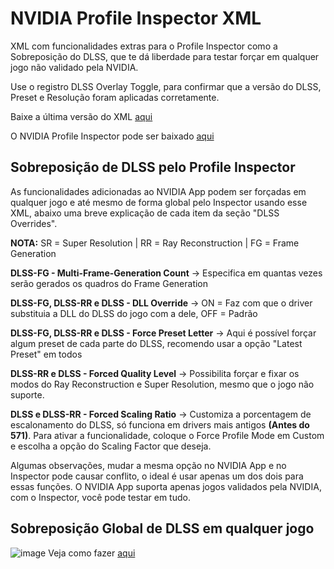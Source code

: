 # NVIDIA Profile Inspector XML

XML com funcionalidades extras para o Profile Inspector como a Sobreposição do DLSS, que te dá liberdade para testar forçar em qualquer jogo não validado pela NVIDIA.

Use o registro DLSS Overlay Toggle, para confirmar que a versão do DLSS, Preset e Resolução foram aplicadas corretamente.

Baixe a última versão do XML [aqui](https://github.com/renannmp/dlssinspectorxml/releases/latest)

O NVIDIA Profile Inspector pode ser baixado [aqui](https://github.com/Orbmu2k/nvidiaProfileInspector/releases)


## Sobreposição de DLSS pelo Profile Inspector
As funcionalidades adicionadas ao NVIDIA App podem ser forçadas em qualquer jogo e até mesmo de forma global pelo Inspector usando esse XML, abaixo uma breve explicação de cada item da seção "DLSS Overrides".

**NOTA:** SR = Super Resolution | RR = Ray Reconstruction | FG = Frame Generation

**DLSS-FG - Multi-Frame-Generation Count** -> Especifica em quantas vezes serão gerados os quadros do Frame Generation

**DLSS-FG, DLSS-RR e DLSS - DLL Override** -> ON = Faz com que o driver substituia a DLL do DLSS do jogo com a dele, OFF = Padrão

**DLSS-FG, DLSS-RR e DLSS - Force Preset Letter** -> Aqui é possível forçar algum preset de cada parte do DLSS, recomendo usar a opção "Latest Preset" em todos

**DLSS-RR e DLSS - Forced Quality Level** -> Possibilita forçar e fixar os modos do Ray Reconstruction e Super Resolution, mesmo que o jogo não suporte.

**DLSS e DLSS-RR - Forced Scaling Ratio** -> Customiza a porcentagem de escalonamento do DLSS, só funciona em drivers mais antigos **(Antes do 571)**. Para ativar a funcionalidade, coloque o Force Profile Mode em Custom e escolha a opção do Scaling Factor que deseja.

Algumas observações, mudar a mesma opção no NVIDIA App e no Inspector pode causar conflito, o ideal é usar apenas um dos dois para essas funções. O NVIDIA App suporta apenas jogos validados pela NVIDIA, com o Inspector, você pode testar em tudo.

## Sobreposição Global de DLSS em qualquer jogo
![image](https://github.com/user-attachments/assets/e2a5ac73-8e3d-41a3-b067-3b3edd8790df)
Veja como fazer [aqui](https://github.com/renannmp/dlssinspectorxml/blob/main/globaloverride.md)
